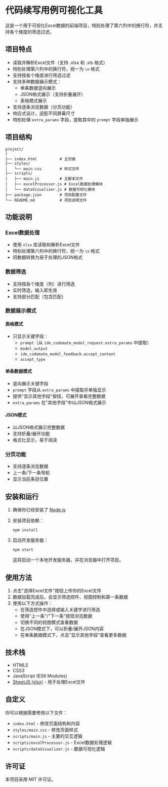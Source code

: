 # 代码续写用例可视化工具

这是一个用于可视化Excel数据的前端项目，特别处理了第六列中的换行符，并支持各个维度的筛选过滤。

## 项目特点

- 读取并解析Excel文件（支持 .xlsx 和 .xls 格式）
- 特别处理第六列中的换行符，统一为 `\n` 格式
- 支持按各个维度进行筛选过滤
- 支持多种数据展示模式：
  - 单条数据竖向展示
  - JSON格式展示（支持折叠展开）
  - 表格模式展示
- 支持逐条浏览数据（分页功能）
- 响应式设计，适配不同屏幕尺寸
- 特别处理 `extra_params` 字段，提取其中的 `prompt` 字段单独展示

## 项目结构

```
project/
│
├── index.html          # 主页面
├── styles/
│   └── main.css        # 样式文件
├── scripts/
│   ├── main.js         # 主脚本文件
│   ├── excelProcessor.js # Excel数据处理模块
│   └── dataVisualizer.js # 数据可视化模块
├── package.json        # 项目配置文件
└── README.md           # 项目说明文件
```

## 功能说明

### Excel数据处理
- 使用 `xlsx` 库读取和解析Excel文件
- 特别处理第六列中的换行符，统一为 `\n` 格式
- 将数据转换为易于处理的JSON格式

### 数据筛选
- 支持按各个维度（列）进行筛选
- 实时筛选，输入即生效
- 支持部分匹配（包含匹配）

### 数据展示模式

#### 表格模式
- 只显示关键字段：
  - `prompt`（从 `ide_codemate_model_request.extra_params` 中提取）
  - `model_output`
  - `ide_codemate_model_feedback.accept_content`
  - `accept_type`

#### 单条数据模式
- 竖向展示关键字段
- `prompt` 字段从 `extra_params` 中提取并单独显示
- 提供"显示其他字段"按钮，可展开查看完整数据
- `extra_params` 在"其他字段"中以JSON格式展示

#### JSON模式
- 以JSON格式展示完整数据
- 支持折叠/展开功能
- 格式化显示，易于阅读

### 分页功能
- 支持逐条浏览数据
- 上一条/下一条导航
- 显示当前条目位置

## 安装和运行

1. 确保你已经安装了 [Node.js](https://nodejs.org/)

2. 安装项目依赖：
   ```
   npm install
   ```

3. 启动开发服务器：
   ```
   npm start
   ```

   这将启动一个本地开发服务器，并在浏览器中打开项目。

## 使用方法

1. 点击"选择Excel文件"按钮上传你的Excel文件
2. 数据加载完成后，会显示筛选控件、视图控制和第一条数据
3. 使用以下方式操作：
   - 在筛选控件中选择或输入关键字进行筛选
   - 使用"上一条"/"下一条"按钮浏览数据
   - 切换不同的视图模式查看数据
   - 在JSON模式下，可以折叠/展开JSON内容
   - 在单条数据模式下，点击"显示其他字段"查看更多数据

## 技术栈

- HTML5
- CSS3
- JavaScript (ES6 Modules)
- [SheetJS (xlsx)](https://github.com/SheetJS/sheetjs) - 用于处理Excel文件

## 自定义

你可以根据需要修改以下文件：

- `index.html` - 修改页面结构和内容
- `styles/main.css` - 修改页面样式
- `scripts/main.js` - 主要的交互逻辑
- `scripts/excelProcessor.js` - Excel数据处理逻辑
- `scripts/dataVisualizer.js` - 数据可视化逻辑

## 许可证

本项目采用 MIT 许可证。